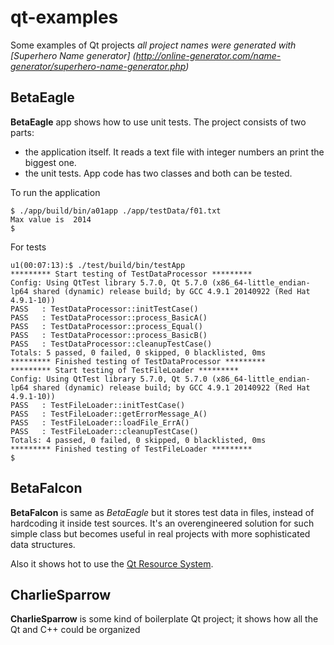 # qt-examples
Some examples of Qt projects
*all project names were generated with [Superhero Name generator] (http://online-generator.com/name-generator/superhero-name-generator.php)*

## BetaEagle

**BetaEagle** app shows how to use unit tests. The project consists of two parts:
 - the application itself. It reads a text file with integer numbers an print the biggest one.
 - the unit tests. App code has two classes and both can be tested.

 To run the application
```
$ ./app/build/bin/a01app ./app/testData/f01.txt
Max value is  2014
$
```
For tests
```
u1(00:07:13):$ ./test/build/bin/testApp
********* Start testing of TestDataProcessor *********
Config: Using QtTest library 5.7.0, Qt 5.7.0 (x86_64-little_endian-lp64 shared (dynamic) release build; by GCC 4.9.1 20140922 (Red Hat 4.9.1-10))
PASS   : TestDataProcessor::initTestCase()
PASS   : TestDataProcessor::process_BasicA()
PASS   : TestDataProcessor::process_Equal()
PASS   : TestDataProcessor::process_BasicB()
PASS   : TestDataProcessor::cleanupTestCase()
Totals: 5 passed, 0 failed, 0 skipped, 0 blacklisted, 0ms
********* Finished testing of TestDataProcessor *********
********* Start testing of TestFileLoader *********
Config: Using QtTest library 5.7.0, Qt 5.7.0 (x86_64-little_endian-lp64 shared (dynamic) release build; by GCC 4.9.1 20140922 (Red Hat 4.9.1-10))
PASS   : TestFileLoader::initTestCase()
PASS   : TestFileLoader::getErrorMessage_A()
PASS   : TestFileLoader::loadFile_ErrA()
PASS   : TestFileLoader::cleanupTestCase()
Totals: 4 passed, 0 failed, 0 skipped, 0 blacklisted, 0ms
********* Finished testing of TestFileLoader *********
$
```

## BetaFalcon

**BetaFalcon** is same as *BetaEagle* but it stores test data in files, instead of hardcoding it inside test sources. It's an overengineered solution for such simple class but becomes useful in real projects with more sophisticated data structures.

Also it shows hot to use the [Qt Resource System](http://doc.qt.io/qt-5/resources.html).

## CharlieSparrow

**CharlieSparrow** is some kind of boilerplate Qt project; it shows how all the Qt and C++ could be organized


